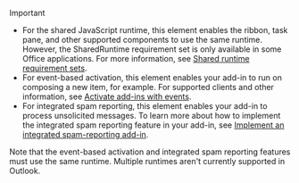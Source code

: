 > [!IMPORTANT]
>
> - For the shared JavaScript runtime, this element enables the ribbon, task pane, and other supported components to use the same runtime. However, the SharedRuntime requirement set is only available in some Office applications. For more information, see [Shared runtime requirement sets](/office/dev/add-ins/reference/requirement-sets/shared-runtime-requirement-sets).
> - For event-based activation, this element enables your add-in to run on composing a new item, for example. For supported clients and other information, see [Activate add-ins with events](/office/dev/add-ins/develop/event-based-activation).
> - For integrated spam reporting, this element enables your add-in to process unsolicited messages. To learn more about how to implement the integrated spam reporting feature in your add-in, see [Implement an integrated spam-reporting add-in](/office/dev/add-ins/outlook/spam-reporting).
>
> Note that the event-based activation and integrated spam reporting features must use the same runtime. Multiple runtimes aren't currently supported in Outlook.
